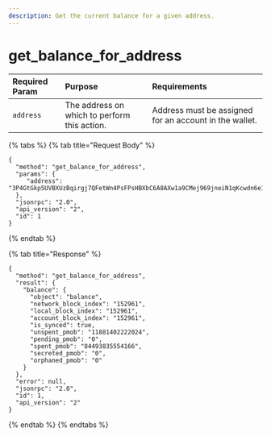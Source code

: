 ```yaml
---
description: Get the current balance for a given address.
---
```


# get\_balance\_for\_address

| Required Param | Purpose | Requirements |
| :--- | :--- | :--- |
| `address` | The address on which to perform this action. | Address must be assigned for an account in the wallet. |

{% tabs %}
{% tab title="Request Body" %}
```text
{
  "method": "get_balance_for_address",
  "params": {
     "address": "3P4GtGkp5UVBXUzBqirgj7QFetWn4PsFPsHBXbC6A8AXw1a9CMej969jneiN1qKcwdn6e1VtD64EruGVSFQ8wHk5xuBHndpV9WUGQ78vV7Z"
  },
  "jsonrpc": "2.0",
  "api_version": "2",
  "id": 1
}
```
{% endtab %}

{% tab title="Response" %}
```
{
  "method": "get_balance_for_address",
  "result": {
    "balance": {
      "object": "balance",
      "network_block_index": "152961",
      "local_block_index": "152961",
      "account_block_index": "152961",
      "is_synced": true,
      "unspent_pmob": "11881402222024",
      "pending_pmob": "0",
      "spent_pmob": "84493835554166",
      "secreted_pmob": "0",
      "orphaned_pmob": "0"
    }
  },
  "error": null,
  "jsonrpc": "2.0",
  "id": 1,
  "api_version": "2"
}
```
{% endtab %}
{% endtabs %}

